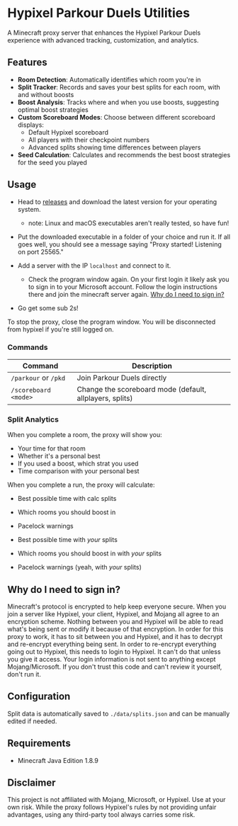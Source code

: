 # Hypixel Parkour Duels Utilities

A Minecraft proxy server that enhances the Hypixel Parkour Duels experience with advanced tracking, customization, and analytics.

## Features

- **Room Detection**: Automatically identifies which room you're in
- **Split Tracker**: Records and saves your best splits for each room, with and without boosts
- **Boost Analysis**: Tracks where and when you use boosts, suggesting optimal boost strategies
- **Custom Scoreboard Modes**: Choose between different scoreboard displays:
  - Default Hypixel scoreboard
  - All players with their checkpoint numbers
  - Advanced splits showing time differences between players
- **Seed Calculation**: Calculates and recommends the best boost strategies for the seed you played

## Usage

- Head to [releases](https://github.com/Real-Parkour-Helper/pkdutils/releases) and download the latest version for your operating system.

  - note: Linux and macOS executables aren't really tested, so have fun!

- Put the downloaded executable in a folder of your choice and run it. If all goes well, you should see a message saying "Proxy started! Listening on port 25565."
- Add a server with the IP `localhost` and connect to it.

  - Check the program window again. On your first login it likely ask you to sign in to your Microsoft account. Follow the login instructions there and join the minecraft server again. [Why do I need to sign in?](#Why-do-I-need-to-sign-in)

- Go get some sub 2s!

To stop the proxy, close the program window. You will be disconnected from hypixel if you're still logged on.

### Commands

| Command              | Description                                              |
| -------------------- | -------------------------------------------------------- |
| `/parkour` or `/pkd` | Join Parkour Duels directly                              |
| `/scoreboard <mode>` | Change the scoreboard mode (default, allplayers, splits) |

### Split Analytics

When you complete a room, the proxy will show you:

- Your time for that room
- Whether it's a personal best
- If you used a boost, which strat you used
- Time comparison with your personal best

When you complete a run, the proxy will calculate:

- Best possible time with calc splits
- Which rooms you should boost in
- Pacelock warnings

- Best possible time with _your_ splits
- Which rooms you should boost in with _your_ splits
- Pacelock warnings (yeah, with _your_ splits)

## Why do I need to sign in?

Minecraft's protocol is encrypted to help keep everyone secure. When you join a server like Hypixel, your client, Hypixel, and Mojang all agree to an encryption scheme. Nothing between you and Hypixel will be able to read what's being sent or modify it because of that encryption. In order for this proxy to work, it has to sit between you and Hypixel, and it has to decrypt and re-encrypt everything being sent. In order to re-encrypt everything going out to Hypixel, this needs to login to Hypixel. It can't do that unless you give it access.
Your login information is not sent to anything except Mojang/Microsoft. If you don't trust this code and can't review it yourself, don't run it.

## Configuration

Split data is automatically saved to `./data/splits.json` and can be manually edited if needed.

## Requirements

- Minecraft Java Edition 1.8.9

## Disclaimer

This project is not affiliated with Mojang, Microsoft, or Hypixel. Use at your own risk. While the proxy follows Hypixel's rules by not providing unfair advantages, using any third-party tool always carries some risk.
